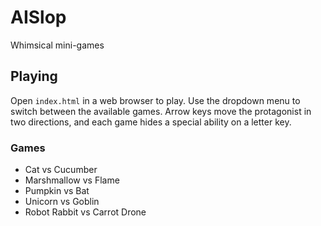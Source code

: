 # AISlop

Whimsical mini-games

## Playing

Open `index.html` in a web browser to play. Use the dropdown menu to switch between the available games. Arrow keys move the protagonist in two directions, and each game hides a special ability on a letter key.

### Games

- Cat vs Cucumber
- Marshmallow vs Flame
- Pumpkin vs Bat
- Unicorn vs Goblin
- Robot Rabbit vs Carrot Drone
